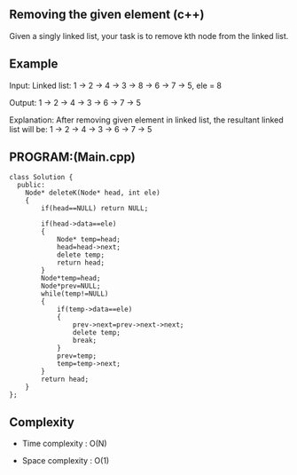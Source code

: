 ## Removing the given element (c++)

Given a singly linked list, your task is to remove kth node from the linked list. 

## Example
Input: Linked list: 1 -> 2 -> 4 -> 3 -> 8 -> 6 -> 7 -> 5, ele = 8

Output: 1 -> 2 -> 4 -> 3 -> 6 -> 7 -> 5

Explanation: After removing given element in linked list, the resultant linked list will be: 1 -> 2 -> 4 -> 3 -> 6 -> 7 -> 5
## PROGRAM:(Main.cpp)
```
class Solution {
  public:
    Node* deleteK(Node* head, int ele) 
    {
        if(head==NULL) return NULL;

        if(head->data==ele)
        {
            Node* temp=head;
            head=head->next;
            delete temp;
            return head;
        }
        Node*temp=head;
        Node*prev=NULL;
        while(temp!=NULL)
        {
            if(temp->data==ele)
            {
                prev->next=prev->next->next;
                delete temp;
                break;
            }
            prev=temp;
            temp=temp->next;
        }
        return head;
    }
};
```
## Complexity
- Time complexity : O(N)

- Space complexity : O(1)
